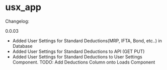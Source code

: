 # usx_app

Changelog:

0.0.03
  - Added User Settings for Standard Deductions(MRP, IFTA, Bond, etc..) in Database
  - Added User Settings for Standard Deductions to API (GET PUT)
  - Added User Settings for Standard Deductions to User Settings Component.
  TODO: Add Deductions Column onto Loads Component